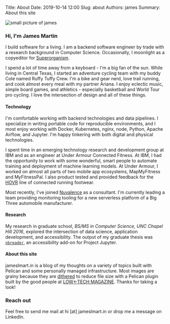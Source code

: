 Title: About
Date: 2019-10-14 12:00
Slug: about
Authors: james
Summary: About this site

![small picture of james]({static}../immune_images/self2.png)  
### Hi, I'm James Martin
I build software for a living. I am a backend software engineer by trade with a research background in Computer Science. Occasionally, I moonlight as a copyeditor for [Superorganism](https://superorg.ca).

I spend a lot of time away from a keyboard - I'm a big fan of the sun. While living in Central Texas, I started an adventure cycling team with my buddy Cole named Ruffy Tuffy Crew. I'm a bike and gear nerd, love trail running, and cook almost every meal with my partner Ariana. I enjoy eclectic music, simple board games, and athletics - especially basketball and World Tour pro cycling. I love the intersection of design and all of these things.

#### Technology
I'm comfortable working with backend technologies and data pipelines. I specialize in writing portable code for reproducible environments, and I most enjoy working with Docker, Kubernetes, nginx, node, Python, Apache Airflow, and Jupyter. I'm happy tinkering with both digital and physical technologies.

I spent time in an emerging technology research and development group at IBM and as an engineer at Under Armour Connected Fitness. At IBM, I had the opportunity to work with some wonderful, smart people to automate training and deployment of machine learning models. At Under Armour, I worked on almost all parts of two mobile app ecosystems, MapMyFitness and MyFitnessPal. I also product tested and provided feedback for the [HOVR](https://www.runnersworld.com/uk/gear/shoes/a25917965/under-armour-hovr-infinite-review/) line of connected running footwear.

Most recently, I've joined [Nuvalence](https://nuvalence.io/) as a consultant. I'm currently leading a team providing monitoring tooling for a new serverless platform of a Big Three automobile manufacturer.

#### Research
My research in graduate school, _BS/MS in Computer Science, UNC Chapel Hill 2016_, explored the intersection of data science, application development, and accessibility. The output of my graduate thesis was [`nbreader`](https://jameslmartin.github.io/jupyter-a11y/), an accessibility add-on for Project Jupyter.

#### About this site
jameslmart.in is a blog of my thoughts on a variety of topics built with Pelican and some personally managed infrastructure. Most images are grainy because they are [dithered](https://en.wikipedia.org/wiki/Dither) to reduce file size with a Pelican plugin built by the good people at [LOW&larr;TECH MAGAZINE](https://solar.lowtechmagazine.com/). Thanks for taking a look!

### Reach out
Feel free to send me mail at hi [at] jameslmart.in or drop me a message on LinkedIn.
